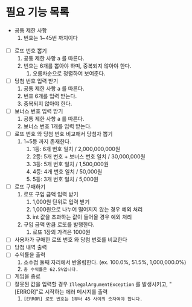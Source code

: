 # 필요 기능 목록

- 공통 제한 사항
    1. 번호는 1~45번 까지이다
- [ ]  로또 번호 뽑기
    1. 공통 제한 사항 a 를 따른다.
    2. 번호는 6개를 뽑아야 하며, 중복되지 않아야 한다.
        1. 오름차순으로 정렬하여 보여준다.
- [ ]  당첨 번호 입력 받기
    1. 공통 제한 사항 a 를 따른다.
    2. 번호 6개를 입력 받는다.
    3. 중복되지 않아야 한다.
- [ ]  보너스 번호 입력 받기
    1. 공통 제한 사항 a 를 따른다.
    2. 보너스 번호 1개를 입력 받는다.
- [ ]  로또 번호 와 당첨 번호 비교해서 당첨자 뽑기
    1. 1~5등 까지 존재한다.
        1. 1등: 6개 번호 일치 / 2,000,000,000원
        2. 2등: 5개 번호 + 보너스 번호 일치 / 30,000,000원
        3. 3등: 5개 번호 일치 / 1,500,000원
        4. 4등: 4개 번호 일치 / 50,000원
        5. 5등: 3개 번호 일치 / 5,000원
- [ ]  로또 구매하기
    1. 로또 구입 금액 입력 받기
        1. 1,000원 단위로 입력 받기
        2. 1,000원으로 나누어 떨어지지 않는 경우 예외 처리
        3. int 값을 초과하는 값이 들어올 경우 예외 처리
    2. 구입 금액 만큼 로또를 발행한다.
        1. 로또 1장의 가격은 1000원
- [ ]  사용자가 구매한 로또 번호 와 당첨 번호를 비교한다
- [ ]  당첨 내역 출력
- [ ]  수익률을 출력
    1. 소수점 둘째 자리에서 반올림한다. (ex. 100.0%, 51.5%, 1,000,000.0%)
    2. `총 수익률은 62.5%입니다.`
- [ ]  게임을 종료
- [ ]  잘못된 값을 입력할 경우 `IllegalArgumentException`
  를 발생시키고, "[ERROR]"로 시작하는 에러 메시지를 출력
    1. `[ERROR] 로또 번호는 1부터 45 사이의 숫자여야 합니다.`
